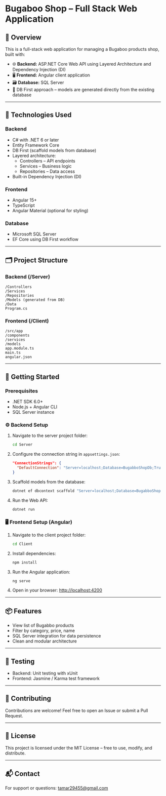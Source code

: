 # Bugaboo Shop – Full Stack Web Application

## 🛒 Overview  
This is a full-stack web application for managing a Bugaboo products shop, built with:

- 🌐 **Backend:** ASP.NET Core Web API using Layered Architecture and Dependency Injection (DI)  
- 🖥️ **Frontend:** Angular client application  
- 🗃️ **Database:** SQL Server  
- 📄 DB First approach – models are generated directly from the existing database  

---

## 🔧 Technologies Used

### Backend  
- C# with .NET 6 or later  
- Entity Framework Core  
- DB First (scaffold models from database)  
- Layered architecture:  
  - Controllers – API endpoints  
  - Services – Business logic  
  - Repositories – Data access  
- Built-in Dependency Injection (DI)  

### Frontend  
- Angular 15+  
- TypeScript  
- Angular Material (optional for styling)  

### Database  
- Microsoft SQL Server  
- EF Core using DB First workflow  

---

## 🗂 Project Structure

### Backend (/Server)  
```
/Controllers  
/Services  
/Repositories  
/Models (generated from DB)  
/Data  
Program.cs
```

### Frontend (/Client)  
```
/src/app  
/components  
/services  
/models  
app.module.ts  
main.ts  
angular.json
```

---

## 🚀 Getting Started

### Prerequisites  
- .NET SDK 6.0+  
- Node.js + Angular CLI  
- SQL Server instance  

### ⚙️ Backend Setup  
1. Navigate to the server project folder:  
   ```bash
   cd Server
   ```
2. Configure the connection string in `appsettings.json`:  
   ```json
   "ConnectionStrings": { 
     "DefaultConnection": "Server=localhost;Database=BugabboShopDb;Trusted_Connection=True;" 
   }
   ```
3. Scaffold models from the database:  
   ```bash
   dotnet ef dbcontext scaffold "Server=localhost;Database=BugabboShopDb;Trusted_Connection=True;" Microsoft.EntityFrameworkCore.SqlServer -o Models -f
   ```
4. Run the Web API:  
   ```bash
   dotnet run
   ```

### 🖥️ Frontend Setup (Angular)  
1. Navigate to the client project folder:  
   ```bash
   cd Client
   ```
2. Install dependencies:  
   ```bash
   npm install
   ```
3. Run the Angular application:  
   ```bash
   ng serve
   ```
4. Open in your browser: [http://localhost:4200](http://localhost:4200)  

---

## 📦 Features

- View list of Bugabbo products  
- Filter by category, price, name  
- SQL Server integration for data persistence  
- Clean and modular architecture  

---

## 🧪 Testing

- Backend: Unit testing with xUnit  
- Frontend: Jasmine / Karma test framework  

---

## 🤝 Contributing

Contributions are welcome! Feel free to open an Issue or submit a Pull Request.

---

## 📄 License

This project is licensed under the MIT License – free to use, modify, and distribute.

---

## 📬 Contact

For support or questions: tamar29455@gmail.com
